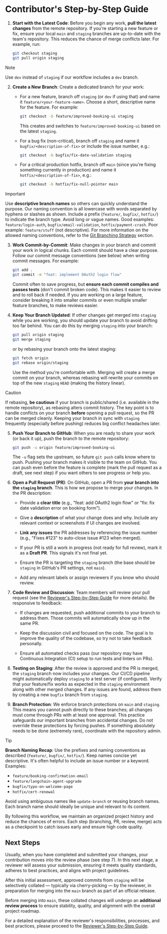 # Contributor's Step-by-Step Guide

1. **Start with the Latest Code**: Before you begin any work, **pull the latest changes** from the remote repository. If you're starting a new feature or fix, ensure your local `main` and `staging` branches are up-to-date with the team's repository. This reduces the chance of merge conflicts later. For example, run:

   ```bash
   git checkout staging
   git pull origin staging
   ```

> [!NOTE]
> Use `dev` instead of `staging` if our workflow includes a `dev` branch.

2. **Create a New Branch**: Create a dedicated branch for your work:

   - For a new feature, branch off `staging` (or `dev` if using that) and name it `feature/<your-feature-name>`. Choose a short, descriptive name for the feature. For example:

     ```bash
     git checkout -b feature/improved-booking-ui staging
     ```

     This creates and switches to `feature/improved-booking-ui` based on the latest `staging`.

   - For a bug fix (non-critical), branch off `staging` and name it `bugfix/<description-of-fix>` or include the issue number, e.g.:

     ```bash
     git checkout -b bugfix/fix-date-validation staging
     ```

   - For a critical production hotfix, branch off `main` (since you're fixing something currently in production) and name it `hotfix/<description-of-fix>`, e.g.:

     ```bash
     git checkout -b hotfix/fix-null-pointer main
     ```

> [!IMPORTANT]
> Use **descriptive branch names** so others can quickly understand the purpose. Our naming convention is all lowercase with words separated by hyphens or slashes as shown. Include a prefix (`feature/`, `bugfix/`, `hotfix/`) to indicate the branch type. Avoid long or vague names. Good examples: `feature/login-auth`, `bugfix/email-validation`, `hotfix/payment-crash`. Poor example: `feature/stuff` (not descriptive). For more information on the allowed naming conventions, refer to the [Git Branching Strategy](../CONTRIBUTING.md#git-branching-strategy) section.

3. **Work Commit-by-Commit**: Make changes in your branch and commit your work in logical chunks. Each commit should have a clear purpose. Follow our commit message conventions (see below) when writing commit messages. For example:

   ```bash
   git add .
   git commit -m "feat: implement OAuth2 login flow"
   ```

   Commit often to save progress, but **ensure each commit compiles and passes tests** (don't commit broken code). This makes it easier to review and to roll back if needed. If you are working on a large feature, consider breaking it into smaller commits or even multiple smaller feature branches, to make reviews easier.

4. **Keep Your Branch Updated**: If other changes get merged into `staging` while you are working, you should update your branch to avoid drifting too far behind. You can do this by merging `staging` into your branch:

   ```bash
   git pull origin staging
   git merge staging
   ```

   or by rebasing your branch onto the latest staging:

   ```bash
   git fetch origin
   git rebase origin/staging
   ```

   Use the method you're comfortable with. Merging will create a merge commit on your branch, whereas rebasing will rewrite your commits on top of the new `staging` `HEAD` (making the history linear).

> [!CAUTION]
> If rebasing, **be cautious** if your branch is public/shared (i.e. available in the remote repository), as rebasing alters commit history. The key point is to handle conflicts on your branch **before** opening a pull request, so the PR can be merged cleanly. Keeping your branch in sync with `staging` frequently (especially before pushing) reduces big conflict headaches later.

5. **Push Your Branch to GitHub**: When you are ready to share your work (or back it up), push the branch to the remote repository:

   ```bash
   git push -u origin feature/improved-booking-ui
   ```

   The `-u` flag sets the upstream, so future `git push` calls know where to push. Pushing your branch makes it visible to the team on GitHub. You can push even before the feature is complete (mark the pull request as a draft, see next step) if you want others to see progress or help you.

6. **Open a Pull Request (PR)**: On GitHub, open a PR from **your branch into the `staging` branch**. This is how we propose to merge your changes. In the PR description:

   - Provide a **clear title** (e.g., "feat: add OAuth2 login flow" or "fix: fix date validation error on booking form").

   - Give a **description** of what your change does and why. Include any relevant context or screenshots if UI changes are involved.

   - **Link any issues** the PR addresses by referencing the issue number (e.g., "Fixes #123" to auto-close issue #123 when merged).

   - If your PR is still a work in progress (not ready for full review), mark it as a **Draft PR**. This signals it's not final yet.

   - Ensure the PR is targeting the `staging` branch (the base should be `staging` in GitHub's PR settings, not `main`).

   - Add any relevant labels or assign reviewers if you know who should review.

7. **Code Review and Discussion**: Team members will review your pull request (see the [Reviewer's Step-by-Step Guide](REVIEWERS_STEP_BY_STEP.md) for more details). Be responsive to feedback:

   - If changes are requested, push additional commits to your branch to address them. Those commits will automatically show up in the same PR.

   - Keep the discussion civil and focused on the code. The goal is to improve the quality of the codebase, so try not to take feedback personally.

   - Ensure all automated checks pass (our repository may have Continuous Integration (CI) setup to run tests and linters on PRs).

8. **Testing on Staging**: After the review is approved and the PR is merged, the `staging` branch now includes your changes. Our CI/CD pipeline might automatically deploy `staging` to a test server (if configured). Verify that your feature/fix works as expected in the `staging` environment along with other merged changes. If any issues are found, address them by creating a new `bugfix` branch from `staging`.

9. **Branch Protection**: We enforce branch protections on `main` and `staging`. This means you cannot push directly to these branches; all changes must come through PRs with at least one approval. This practice safeguards our important branches from accidental changes. Do not override these protections by forcing pushes. If something absolutely needs to be done (extremely rare), coordinate with the repository admin.

> [!TIP]
>
> **Branch Naming Recap**: Use the prefixes and naming conventions as described (`feature/`, `bugfix/`, `hotfix/`). Keep names concise yet descriptive. It's often helpful to include an issue number or a keyword. Examples:
>
> - `feature/booking-confirmation-email`
> - `feature/langchain-agent-upgrade`
> - `bugfix/typo-on-welcome-page`
> - `hotfix/cert-renewal`
>
> Avoid using ambiguous names like `update-branch` or reusing branch names. Each branch name should ideally be unique and relevant to its content.

By following this workflow, we maintain an organized project history and reduce the chances of errors. Each step (branching, PR, review, merge) acts as a checkpoint to catch issues early and ensure high code quality.

## Next Steps

Usually, when you have completed and submitted your changes, your contribution moves into the review phase (see step 7). In this next stage, a reviewer will assess your submission, ensuring it meets quality standards, adheres to best practices, and aligns with project guidelines.

After this initial assessment, approved commits from `staging` will be selectively collated — typically via cherry-picking — by the reviewer, in preparation for merging into the `main` branch as part of an official release.

Before merging into `main`, these collated changes will undergo an **additional review process** to ensure stability, quality, and alignment with the overall project roadmap.

For a detailed explanation of the reviewer's responsibilities, processes, and best practices, please proceed to the [Reviewer's Step-by-Step Guide](REVIEWERS_STEP_BY_STEP.md).
